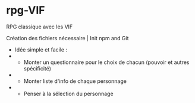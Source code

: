 # rpg-VIF

RPG classique avec les VIF

Création des fichiers nécessaire | Init npm and Git

- Idée simple et facile :
- - Monter un questionnaire pour le choix de chacun (pouvoir et autres spécificité)
- - Monter liste d'info de chaque personnage
- - Penser à la sélection du personnage
